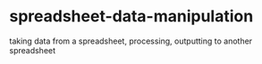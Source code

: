 # spreadsheet-data-manipulation
taking data from a spreadsheet, processing, outputting to another spreadsheet
